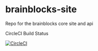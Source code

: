 # brainblocks-site

Repo for the brainblocks core site and api

CircleCI Build Status

[![CircleCI](https://circleci.com/gh/brainblocks/brainblocks-site.svg?style=svg)](https://circleci.com/gh/brainblocks/brainblocks-site)
